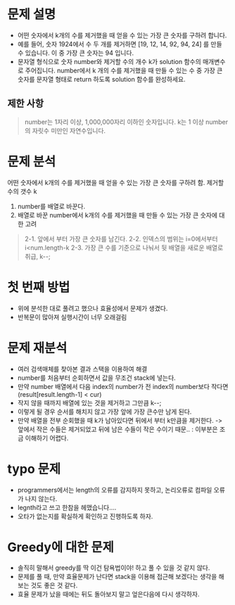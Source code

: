 # 문제 설명
- 어떤 숫자에서 k개의 수를 제거했을 때 얻을 수 있는 가장 큰 숫자를 구하려 합니다.
- 예를 들어, 숫자 1924에서 수 두 개를 제거하면 [19, 12, 14, 92, 94, 24] 를 만들 수 있습니다. 이 중 가장 큰 숫자는 94 입니다.
- 문자열 형식으로 숫자 number와 제거할 수의 개수 k가 solution 함수의 매개변수로 주어집니다. number에서 k 개의 수를 제거했을 때 만들 수 있는 수 중 가장 큰 숫자를 문자열 형태로 return 하도록 solution 함수를 완성하세요.

## 제한 사항
> number는 1자리 이상, 1,000,000자리 이하인 숫자입니다.
> k는 1 이상 number의 자릿수 미만인 자연수입니다.

# 문제 분석
어떤 숫자에서 k개의 수를 제거했을 때 얻을 수 있는 가장 큰 숫자를 구하려 함.
제거할 수의 갯수 k
  
1. number를 배열로 바꾼다.
2. 배열로 바꾼 number에서 k개의 수를 제거했을 때 만들 수 있는 가장 큰 숫자에 대한 고려
> 2-1. 앞에서 부터 가장 큰 숫자를 남긴다.
> 2-2. 인덱스의 범위는 i=0에서부터 i<num.length-k
> 2-3. 가장 큰 수를 기준으로 나눠서 뒷 배열을 새로운 배열로 취급, k--;

# 첫 번째 방법
- 위에 분석한 대로 풀려고 했으나 효율성에서 문제가 생겼다.
- 반복문이 많아져 실행시간이 너무 오래걸림

# 문제 재분석
- 여러 검색매체를 찾아본 결과 스택을 이용하여 해결
- number를 처음부터 순회하면서 값을 무조건 stack에 넣는다.
- 만약 number 배열에서 다음 index의 number가 전 index의 number보다 작다면 (result[result.length-1] < cur)
- 작지 않을 때까지 배열에 있는 것을 제거하고 그만큼 k--;
- 이렇게 될 경우 순서를 해치지 않고 가장 앞에 가장 큰수만 남게 된다.
- 만약 배열을 전부 순회했을 때 k가 남아있다면 뒤에서 부터 k만큼을 제거한다. -> 앞에서 작은 수들은 제거되었고 뒤에 남은 수들이 작은 수이기 때문.. :  이부분은 조금 이해하기 어렵다.

# typo 문제
- programmers에서는 length의 오류를 감지하지 못하고, 논리오류로 컴파일 오류가 나지 않는다.
- legnth라고 쓰고 한참을 헤맸습니다....
- 오타가 없는지를 확실하게 확인하고 진행하도록 하자.

# Greedy에 대한 문제
- 솔직히 말해서 greedy를 딱 이건 탐욕법이야! 하고 풀 수 있을 것 같지 않다.
- 문제를 풀 때, 만약 효율문제가 난다면 stack을 이용해 접근해 보겠다는 생각을 해보는 것도 좋은 것 같다.
- 효율 문제가 났을 때에는 뒤도 돌아보지 말고 엎은다음에 다시 생각하자. 